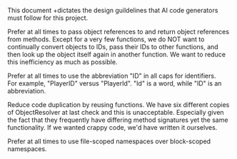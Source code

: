 This document +dictates the design guildelines that AI code generators must follow for this project.

Prefer at all times to pass object references to and return object references from methods.
Except for a very few functions, we do NOT want to continually convert objects to IDs, pass their IDs to other functions, and then look up the object itself again in another function.  We want to reduce this inefficiency as much as possible.

Prefer at all times to use the abbreviation "ID" in all caps for identifiers.  
For example, "PlayerID" versus "PlayerId".  "Id" is a word, while "ID" is an abbreviation.

Reduce code duplication by reusing functions.  We have six different copies of ObjectResolver at last check and this is unacceptable.  Especially given the fact that they frequently have differing method signatures yet the same functionality.  If we wanted crappy code, we'd have written it ourselves.

Prefer at all times to use file-scoped namespaces over block-scoped namespaces.

